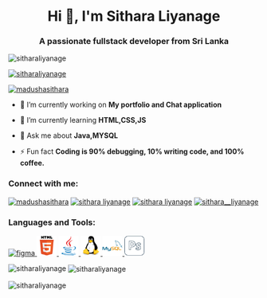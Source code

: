 <h1 align="center">Hi 👋, I'm Sithara Liyanage</h1>
<h3 align="center">A passionate fullstack developer from Sri Lanka</h3>

<p align="left"> <img src="https://komarev.com/ghpvc/?username=sitharaliyanage&label=Profile%20views&color=0e75b6&style=flat" alt="sitharaliyanage" /> </p>

<p align="left"> <a href="https://github.com/ryo-ma/github-profile-trophy"><img src="https://github-profile-trophy.vercel.app/?username=sitharaliyanage" alt="sitharaliyanage" /></a> </p>

<p align="left"> <a href="https://twitter.com/madushasithara" target="blank"><img src="https://img.shields.io/twitter/follow/madushasithara?logo=twitter&style=for-the-badge" alt="madushasithara" /></a> </p>

- 🔭 I’m currently working on **My portfolio and Chat application**

- 🌱 I’m currently learning **HTML,CSS,JS**

- 💬 Ask me about **Java,MYSQL**

- ⚡ Fun fact **Coding is 90% debugging, 10% writing code, and 100% coffee.**

<h3 align="left">Connect with me:</h3>
<p align="left">
<a href="https://twitter.com/madushasithara" target="blank"><img align="center" src="https://raw.githubusercontent.com/rahuldkjain/github-profile-readme-generator/master/src/images/icons/Social/twitter.svg" alt="madushasithara" height="30" width="40" /></a>
<a href="https://linkedin.com/in/sithara liyanage" target="blank"><img align="center" src="https://raw.githubusercontent.com/rahuldkjain/github-profile-readme-generator/master/src/images/icons/Social/linked-in-alt.svg" alt="sithara liyanage" height="30" width="40" /></a>
<a href="https://fb.com/sithara liyanage" target="blank"><img align="center" src="https://raw.githubusercontent.com/rahuldkjain/github-profile-readme-generator/master/src/images/icons/Social/facebook.svg" alt="sithara liyanage" height="30" width="40" /></a>
<a href="https://instagram.com/sithara__liyanage" target="blank"><img align="center" src="https://raw.githubusercontent.com/rahuldkjain/github-profile-readme-generator/master/src/images/icons/Social/instagram.svg" alt="sithara__liyanage" height="30" width="40" /></a>
</p>

<h3 align="left">Languages and Tools:</h3>
<p align="left"> <a href="https://www.figma.com/" target="_blank" rel="noreferrer"> <img src="https://www.vectorlogo.zone/logos/figma/figma-icon.svg" alt="figma" width="40" height="40"/> </a> <a href="https://www.w3.org/html/" target="_blank" rel="noreferrer"> <img src="https://raw.githubusercontent.com/devicons/devicon/master/icons/html5/html5-original-wordmark.svg" alt="html5" width="40" height="40"/> </a> <a href="https://www.java.com" target="_blank" rel="noreferrer"> <img src="https://raw.githubusercontent.com/devicons/devicon/master/icons/java/java-original.svg" alt="java" width="40" height="40"/> </a> <a href="https://www.linux.org/" target="_blank" rel="noreferrer"> <img src="https://raw.githubusercontent.com/devicons/devicon/master/icons/linux/linux-original.svg" alt="linux" width="40" height="40"/> </a> <a href="https://www.mysql.com/" target="_blank" rel="noreferrer"> <img src="https://raw.githubusercontent.com/devicons/devicon/master/icons/mysql/mysql-original-wordmark.svg" alt="mysql" width="40" height="40"/> </a> <a href="https://www.photoshop.com/en" target="_blank" rel="noreferrer"> <img src="https://raw.githubusercontent.com/devicons/devicon/master/icons/photoshop/photoshop-line.svg" alt="photoshop" width="40" height="40"/> </a> </p>

<p><img align="left" src="https://github-readme-stats.vercel.app/api/top-langs?username=sitharaliyanage&show_icons=true&locale=en&layout=compact" alt="sitharaliyanage" /></p>

<p>&nbsp;<img align="center" src="https://github-readme-stats.vercel.app/api?username=sitharaliyanage&show_icons=true&locale=en" alt="sitharaliyanage" /></p>

<p><img align="center" src="https://github-readme-streak-stats.herokuapp.com/?user=sitharaliyanage&" alt="sitharaliyanage" /></p>
